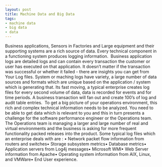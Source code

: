 ```yaml
--- 
layout: post
title: Machine Data and Big Data
tags: 
- machine data
- big data
- data
---
```

Business applications, Sensors in Factories and Large equipment and their supporting systems are a rich source of data. Every technical component in a functioning system produces logging information.  Business application logs are detailed logs and can contain every transaction the customer or user has executed on that application. It doesn’t matter if the transaction was successful or whether it failed - there are insights you can get from Your Log files.
System or maching logs have variety, a large number of data sources and formats which are unique based on the application / system which is generating that.
Its fast moving, a typical enterprise creates log files for every second
volume of data, data is recorded for events and for time periods.
A business transaction will fan out and create 100’s of log and audit table entries. 
To get a big picture of your operations environment, this rich and complex technical information needs to be analyzed. You need to be able to get data which is relevant to you and this in turn presents a challenge for the software performance engineer or the Operations team. The Operations team is managing a larger and large number of real and virtual environments and the business is asking for more frequent functionality packed releases into the product.
Some typical log files which an enterprise deals with are :
• Network packet flow information from routers and switches• Storage subsystem metrics• Database metrics• Application servers from Log4j messages• Microsoft WMI• Web Server information from Apache• Operating system information from AIX, Linux, and VMWare• End User experience.

